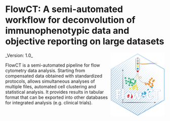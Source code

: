 # FlowCT: A semi-automated workflow for deconvolution of immunophenotypic data and objective reporting on large datasets 
<img src="extra/logo_FlowCT_hex.png" height="200" align="right" />
_Version: 1.0_

FlowCT is a semi-automated pipeline for flow cytometry data analysis. 
Starting from compensated data obtained with standardized protocols, allows simultaneous analyses of multiple files, automated cell clustering and statistical analysis. It provides results in tabular format that can be exported into other databases for integrated analysis (e.g. clinical trials).
